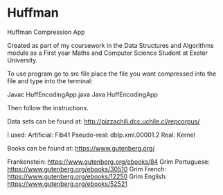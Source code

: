 # Huffman

Huffman Compression App

Created as part of my coursework in the Data Structures and Algorithms module as a First year Maths and Computer Science Student at Exeter University.

To use program go to src file place the file you want compressed into the file and type into the terminal:

Javac HuffEncodingApp.java
Java HuffEncodingApp 

Then follow the instructions.

Data sets can be found at:
http://pizzachili.dcc.uchile.cl/repcorpus/

I used: 
Artificial: Fib41
Pseudo-real: dblp.xml.00001.2
Real: Kernel


Books can be found at:
https://www.gutenberg.org/

Frankenstein: https://www.gutenberg.org/ebooks/84
Grim Portuguese: https://www.gutenberg.org/ebooks/30510
Grim French: https://www.gutenberg.org/ebooks/12250
Grim English: https://www.gutenberg.org/ebooks/52521
